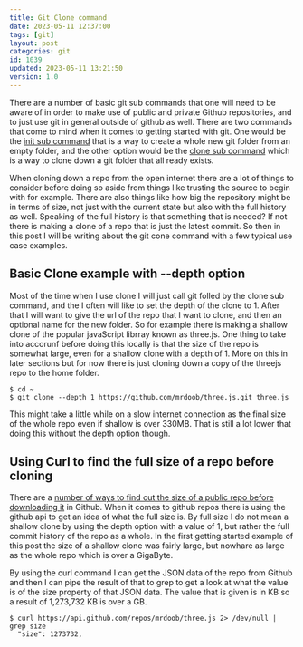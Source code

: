```yaml
---
title: Git Clone command
date: 2023-05-11 12:37:00
tags: [git]
layout: post
categories: git
id: 1039
updated: 2023-05-11 13:21:50
version: 1.0
---
```


There are a number of basic git sub commands that one will need to be aware of in order to make use of public and private Github repositories, and to just use git in general outside of github as well. There are two commands that come to mind when it comes to getting started with git. One would be the [init sub command](/2019/07/05/git-init/) that is a way to create a whole new git folder from an empty folder, and the other option would be the [clone sub command](https://git-scm.com/docs/git-clone) which is a way to clone down a git folder that all ready exists. 

When cloning down a repo from the open internet there are a lot of things to consider before doing so aside from things like trusting the source to begin with for example. There are also things like how big the repository might be in terms of size, not just with the current state but also with the full history as well. Speaking of the full history is that something that is needed? If not there is making a clone of a repo that is just the latest commit. So then in this post I will be writing about the git cone command with a few typical use case examples.

<!-- more -->


## Basic Clone example with --depth option

Most of the time when I use clone I will just call git folled by the clone sub command, and the I often will like to set the depth of the clone to 1. After that I will want to give the url of the repo that I want to clone, and then an optional name for the new folder. So for example there is making a shallow clone of the popular javaScript librray known as three.js. One thing to take into accorunf before doing this locally is that the size of the repo is somewhat large, even for a shallow clone with a depth of 1. More on this in later sections but for now there is just cloning down a copy of the threejs repo to the home folder.

```
$ cd ~
$ git clone --depth 1 https://github.com/mrdoob/three.js.git three.js
```

This might take a little while on a slow internet connection as the final size of the whole repo even if shallow is over 330MB. That is still a lot lower that doing this without the depth option though.


## Using Curl to find the full size of a repo before cloning

There are a [number of ways to find out the size of a public repo before downloading it](https://stackoverflow.com/questions/8646517/how-can-i-see-the-size-of-a-github-repository-before-cloning-it) in Github. When it comes to github repos there is using the github api to get an idea of what the full size is. By full size I do not mean a shallow clone by using the depth option with a value of 1, but rather the full commit history of the repo as a whole. In the first getting started example of this post the size of a shallow clone was fairly large, but nowhare as large as the whole repo which is over a GigaByte.

By using the curl command I can get the JSON data of the repo from Github and then I can pipe the result of that to grep to get a look at what the value is of the size property of that JSON data. The value that is given is in KB so a result of 1,273,732 KB is over a GB.

```
$ curl https://api.github.com/repos/mrdoob/three.js 2> /dev/null | grep size
  "size": 1273732,
```

